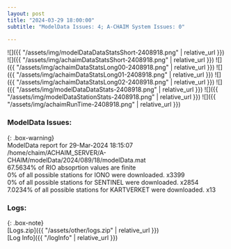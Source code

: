 ```yaml
---
layout: post
title: "2024-03-29 18:00:00"
subtitle: "ModelData Issues: 4; A-CHAIM System Issues: 0"

---
```


![]({{ "/assets/img/modelDataDataStatsShort-2408918.png" | relative_url }})
![]({{ "/assets/img/achaimDataStatsShort-2408918.png" | relative_url }})
![]({{ "/assets/img/achaimDataStatsLong00-2408918.png" | relative_url }})
![]({{ "/assets/img/achaimDataStatsLong01-2408918.png" | relative_url }})
![]({{ "/assets/img/achaimDataStatsLong02-2408918.png" | relative_url }})
![]({{ "/assets/img/modelDataDataStats-2408918.png" | relative_url }})
![]({{ "/assets/img/modelDataStationStats-2408918.png" | relative_url }})
![]({{ "/assets/img/achaimRunTime-2408918.png" | relative_url }})


### ModelData Issues:  
  
{: .box-warning}  
 ModelData report for 29-Mar-2024 18:15:07   
 /home/chaim/ACHAIM_SERVER/A-CHAIM/modelData/2024/089/18/modelData.mat   
 67.5634% of RIO absoprtion values are finite   
 0% of all possible stations for IONO were downloaded. x3399   
 0% of all possible stations for SENTINEL were downloaded. x2854   
 7.0234% of all possible stations for KARTVERKET were downloaded. x13   
  


### Logs:  
  
{: .box-note}  
[Logs.zip]({{ "/assets/other/logs.zip" | relative_url }})  
[Log Info]({{ "/logInfo" | relative_url }})  
